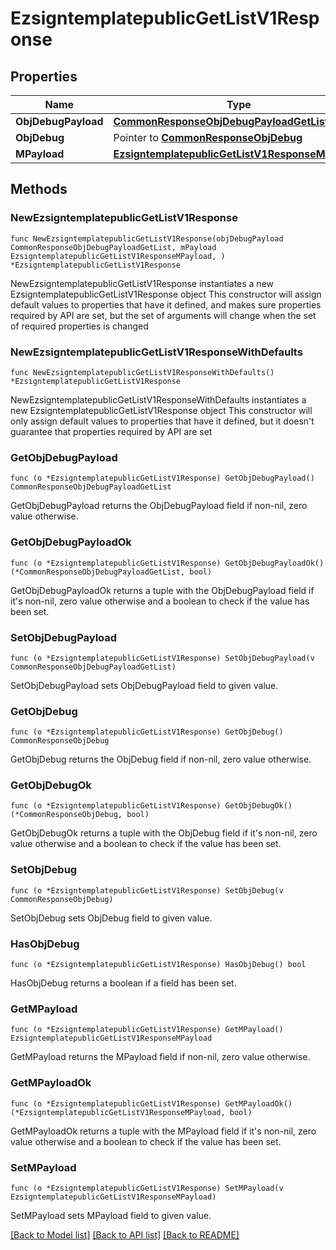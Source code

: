 # EzsigntemplatepublicGetListV1Response

## Properties

Name | Type | Description | Notes
------------ | ------------- | ------------- | -------------
**ObjDebugPayload** | [**CommonResponseObjDebugPayloadGetList**](CommonResponseObjDebugPayloadGetList.md) |  | 
**ObjDebug** | Pointer to [**CommonResponseObjDebug**](CommonResponseObjDebug.md) |  | [optional] 
**MPayload** | [**EzsigntemplatepublicGetListV1ResponseMPayload**](EzsigntemplatepublicGetListV1ResponseMPayload.md) |  | 

## Methods

### NewEzsigntemplatepublicGetListV1Response

`func NewEzsigntemplatepublicGetListV1Response(objDebugPayload CommonResponseObjDebugPayloadGetList, mPayload EzsigntemplatepublicGetListV1ResponseMPayload, ) *EzsigntemplatepublicGetListV1Response`

NewEzsigntemplatepublicGetListV1Response instantiates a new EzsigntemplatepublicGetListV1Response object
This constructor will assign default values to properties that have it defined,
and makes sure properties required by API are set, but the set of arguments
will change when the set of required properties is changed

### NewEzsigntemplatepublicGetListV1ResponseWithDefaults

`func NewEzsigntemplatepublicGetListV1ResponseWithDefaults() *EzsigntemplatepublicGetListV1Response`

NewEzsigntemplatepublicGetListV1ResponseWithDefaults instantiates a new EzsigntemplatepublicGetListV1Response object
This constructor will only assign default values to properties that have it defined,
but it doesn't guarantee that properties required by API are set

### GetObjDebugPayload

`func (o *EzsigntemplatepublicGetListV1Response) GetObjDebugPayload() CommonResponseObjDebugPayloadGetList`

GetObjDebugPayload returns the ObjDebugPayload field if non-nil, zero value otherwise.

### GetObjDebugPayloadOk

`func (o *EzsigntemplatepublicGetListV1Response) GetObjDebugPayloadOk() (*CommonResponseObjDebugPayloadGetList, bool)`

GetObjDebugPayloadOk returns a tuple with the ObjDebugPayload field if it's non-nil, zero value otherwise
and a boolean to check if the value has been set.

### SetObjDebugPayload

`func (o *EzsigntemplatepublicGetListV1Response) SetObjDebugPayload(v CommonResponseObjDebugPayloadGetList)`

SetObjDebugPayload sets ObjDebugPayload field to given value.


### GetObjDebug

`func (o *EzsigntemplatepublicGetListV1Response) GetObjDebug() CommonResponseObjDebug`

GetObjDebug returns the ObjDebug field if non-nil, zero value otherwise.

### GetObjDebugOk

`func (o *EzsigntemplatepublicGetListV1Response) GetObjDebugOk() (*CommonResponseObjDebug, bool)`

GetObjDebugOk returns a tuple with the ObjDebug field if it's non-nil, zero value otherwise
and a boolean to check if the value has been set.

### SetObjDebug

`func (o *EzsigntemplatepublicGetListV1Response) SetObjDebug(v CommonResponseObjDebug)`

SetObjDebug sets ObjDebug field to given value.

### HasObjDebug

`func (o *EzsigntemplatepublicGetListV1Response) HasObjDebug() bool`

HasObjDebug returns a boolean if a field has been set.

### GetMPayload

`func (o *EzsigntemplatepublicGetListV1Response) GetMPayload() EzsigntemplatepublicGetListV1ResponseMPayload`

GetMPayload returns the MPayload field if non-nil, zero value otherwise.

### GetMPayloadOk

`func (o *EzsigntemplatepublicGetListV1Response) GetMPayloadOk() (*EzsigntemplatepublicGetListV1ResponseMPayload, bool)`

GetMPayloadOk returns a tuple with the MPayload field if it's non-nil, zero value otherwise
and a boolean to check if the value has been set.

### SetMPayload

`func (o *EzsigntemplatepublicGetListV1Response) SetMPayload(v EzsigntemplatepublicGetListV1ResponseMPayload)`

SetMPayload sets MPayload field to given value.



[[Back to Model list]](../README.md#documentation-for-models) [[Back to API list]](../README.md#documentation-for-api-endpoints) [[Back to README]](../README.md)


